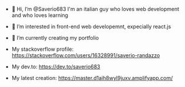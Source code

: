 - 👋 Hi, I’m @Saverio683
I'm an italian guy who loves web development and who loves learning
- 👀 I’m interested in front-end web developemnt, expecially react.js
- 🌱 I’m currently creating my portfolio
 
- My stackoverflow profile: https://stackoverflow.com/users/16328991/saverio-randazzo
- My dev.to: https://dev.to/saverio683

- My latest creation: https://master.d1aih8wyl9juxv.amplifyapp.com/


